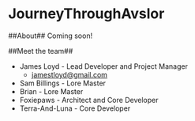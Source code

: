 JourneyThroughAvslor
====================

##About##
Coming soon!

##Meet the team##
* James Loyd - Lead Developer and Project Manager
  * jamestloyd@gmail.com
* Sam Billings - Lore Master
* Brian - Lore Master
* Foxiepaws - Architect  and Core Developer
* Terra-And-Luna - Core Developer



